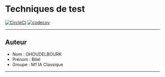 # Techniques de test

[![CircleCI](https://dl.circleci.com/status-badge/img/gh/bilel-ghoudelbourk/ceri-m1-techniques-de-test/tree/master.svg?style=svg)](https://dl.circleci.com/status-badge/redirect/gh/bilel-ghoudelbourk/ceri-m1-techniques-de-test/tree/master)
[![codecov](https://codecov.io/github/bilel-ghoudelbourk/ceri-m1-techniques-de-test/graph/badge.svg?token=1IWNQT7LHV)](https://codecov.io/github/bilel-ghoudelbourk/ceri-m1-techniques-de-test)

---

## Auteur

- Nom : GHOUDELBOURK
- Prénom : Bilel
- Groupe : M1 IA Classique

---
